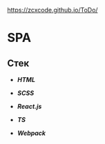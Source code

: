 https://zcxcode.github.io/ToDo/
# SPA

## Стек

- **_HTML_**

- **_SCSS_**

- **_React.js_**

- **_TS_**

- **_Webpack_**